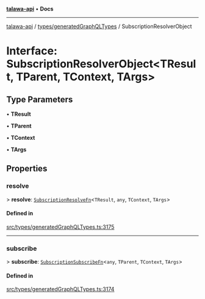 [**talawa-api**](../../../README.md) • **Docs**

***

[talawa-api](../../../modules.md) / [types/generatedGraphQLTypes](../README.md) / SubscriptionResolverObject

# Interface: SubscriptionResolverObject\<TResult, TParent, TContext, TArgs\>

## Type Parameters

• **TResult**

• **TParent**

• **TContext**

• **TArgs**

## Properties

### resolve

\> **resolve**: [`SubscriptionResolveFn`](../type-aliases/SubscriptionResolveFn.md)\<`TResult`, `any`, `TContext`, `TArgs`\>

#### Defined in

[src/types/generatedGraphQLTypes.ts:3175](https://github.com/PalisadoesFoundation/talawa-api/blob/7fc9f13527dc6ead651f268e58527dcc279b95bc/src/types/generatedGraphQLTypes.ts#L3175)

***

### subscribe

\> **subscribe**: [`SubscriptionSubscribeFn`](../type-aliases/SubscriptionSubscribeFn.md)\<`any`, `TParent`, `TContext`, `TArgs`\>

#### Defined in

[src/types/generatedGraphQLTypes.ts:3174](https://github.com/PalisadoesFoundation/talawa-api/blob/7fc9f13527dc6ead651f268e58527dcc279b95bc/src/types/generatedGraphQLTypes.ts#L3174)
